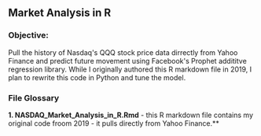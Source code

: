 ## Market Analysis in R

### Objective:
Pull the history of Nasdaq's QQQ stock price data dirrectly from Yahoo Finance and predict future movement using Facebook's Prophet addititve regression library. While I originally authored this R markdown file in 2019, I plan to rewrite this code in Python and tune the model.

### File Glossary
**1. NASDAQ_Market_Analysis_in_R.Rmd** - this R markdown file contains my original code froom 2019 - it pulls directly from Yahoo Finance.**

